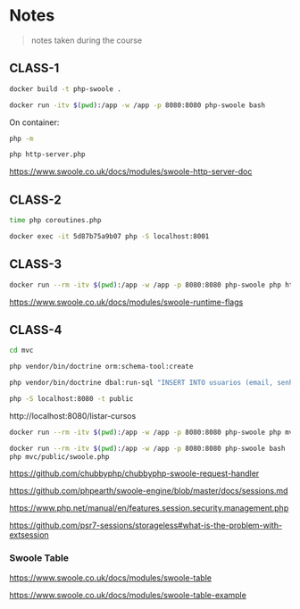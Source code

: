 # Notes

> notes taken during the course

<!-- https://gitignore.io -->
<!-- https://github.com/github/gitignore -->

## CLASS-1

```sh
docker build -t php-swoole .

docker run -itv $(pwd):/app -w /app -p 8080:8080 php-swoole bash
```

On container:

```sh
php -m

php http-server.php
```

https://www.swoole.co.uk/docs/modules/swoole-http-server-doc

## CLASS-2

```sh
time php coroutines.php
```

```sh
docker exec -it 5d87b75a9b07 php -S localhost:8001
```

## CLASS-3

```sh
docker run --rm -itv $(pwd):/app -w /app -p 8080:8080 php-swoole php http-server.php
```

https://www.swoole.co.uk/docs/modules/swoole-runtime-flags

## CLASS-4

```sh
cd mvc

php vendor/bin/doctrine orm:schema-tool:create

php vendor/bin/doctrine dbal:run-sql "INSERT INTO usuarios (email, senha) VALUES ('email@example.com', '\$2y\$10\$mDR7DtqcGJRevYBW0mvVhuC5cEJdFrkamqpkHRy8mMsy7sq4a/piK')"

php -S localhost:8080 -t public
```

http://localhost:8080/listar-cursos

```sh
docker run --rm -itv $(pwd):/app -w /app -p 8080:8080 php-swoole php mvc/public/swoole.php

docker run --rm -itv $(pwd):/app -w /app -p 8080:8080 php-swoole bash
php mvc/public/swoole.php
```

https://github.com/chubbyphp/chubbyphp-swoole-request-handler

https://github.com/phpearth/swoole-engine/blob/master/docs/sessions.md

https://www.php.net/manual/en/features.session.security.management.php

https://github.com/psr7-sessions/storageless#what-is-the-problem-with-extsession

### Swoole Table

https://www.swoole.co.uk/docs/modules/swoole-table

https://www.swoole.co.uk/docs/modules/swoole-table-example
